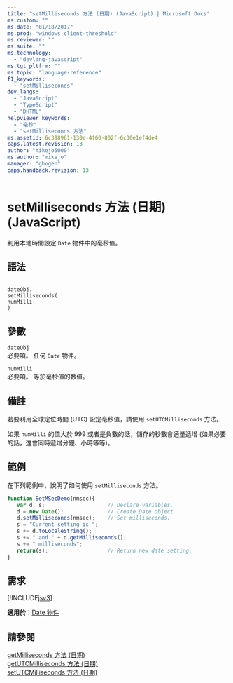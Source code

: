 ```yaml
---
title: "setMilliseconds 方法 (日期) (JavaScript) | Microsoft Docs"
ms.custom: ""
ms.date: "01/18/2017"
ms.prod: "windows-client-threshold"
ms.reviewer: ""
ms.suite: ""
ms.technology: 
  - "devlang-javascript"
ms.tgt_pltfrm: ""
ms.topic: "language-reference"
f1_keywords: 
  - "setMilliseconds"
dev_langs: 
  - "JavaScript"
  - "TypeScript"
  - "DHTML"
helpviewer_keywords: 
  - "毫秒"
  - "setMilliseconds 方法"
ms.assetid: 6c398961-130e-4f60-802f-6c30e1ef4de4
caps.latest.revision: 13
author: "mikejo5000"
ms.author: "mikejo"
manager: "ghogen"
caps.handback.revision: 13
---
```

# setMilliseconds 方法 (日期) (JavaScript)
利用本地時間設定 `Date` 物件中的毫秒值。  
  
## 語法  
  
```  
  
dateObj.  
setMilliseconds(  
numMilli  
)   
```  
  
## 參數  
 `dateObj`  
 必要項。  任何 `Date` 物件。  
  
 `numMilli`  
 必要項。  等於毫秒值的數值。  
  
## 備註  
 若要利用全球定位時間 \(UTC\) 設定毫秒值，請使用 `setUTCMilliseconds` 方法。  
  
 如果 `numMilli` 的值大於 999 或者是負數的話，儲存的秒數會適量遞增 \(如果必要的話，還會同時遞增分鐘、小時等等\)。  
  
## 範例  
 在下列範例中，說明了如何使用 `setMilliseconds` 方法。  
  
```javascript  
function SetMSecDemo(nmsec){  
   var d, s;                    // Declare variables.  
   d = new Date();              // Create Date object.  
   d.setMilliseconds(nmsec);    // Set milliseconds.  
   s = "Current setting is ";  
   s += d.toLocaleString();  
   s += " and " + d.getMilliseconds();  
   s += " milliseconds";  
   return(s);                   // Return new date setting.  
}  
```  
  
## 需求  
 [!INCLUDE[jsv3](../../javascript/reference/includes/jsv3-md.md)]  
  
 **適用於**：[Date 物件](../../javascript/reference/date-object-javascript.md)  
  
## 請參閱  
 [getMilliseconds 方法 \(日期\)](../../javascript/reference/getmilliseconds-method-date-javascript.md)   
 [getUTCMilliseconds 方法 \(日期\)](../../javascript/reference/getutcmilliseconds-method-date-javascript.md)   
 [setUTCMilliseconds 方法 \(日期\)](../../javascript/reference/setutcmilliseconds-method-date-javascript.md)